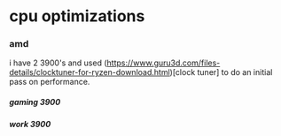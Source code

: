 # cpu optimizations

### amd

i have 2 3900's and used (https://www.guru3d.com/files-details/clocktuner-for-ryzen-download.html)[clock tuner] to do an initial pass on performance.

##### gaming 3900


##### work 3900
